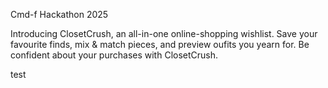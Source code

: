 Cmd-f Hackathon 2025

Introducing ClosetCrush, an all-in-one online-shopping wishlist. Save your favourite finds, mix & match pieces, and preview oufits you yearn for. Be confident about your purchases with ClosetCrush.

test